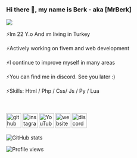 ### Hi there 👋, my name is Berk - aka [MrBerk]
![](https://media.giphy.com/media/H20uwbrYcIh0FUQSnP/giphy.gif)

⚡Im 22 Y.o And ım living in Turkey 

⚡Actively working on fivem and web development

⚡I continue to improve myself in many areas

⚡You can find me in discord. See you later :)

⚡Skills: Html / Php / Css/ Js / Py / Lua

<br>

[<img src='https://cdn.jsdelivr.net/npm/simple-icons@3.0.1/icons/github.svg' alt='github' height='40'>](https://github.com/MrBerkk)  [<img src='https://cdn.jsdelivr.net/npm/simple-icons@3.0.1/icons/instagram.svg' alt='instagram' height='40'>](https://www.instagram.com/mb_development0/)  [<img src='https://cdn.jsdelivr.net/npm/simple-icons@3.0.1/icons/youtube.svg' alt='YouTube' height='40'>](https://www.youtube.com/channel/UCuPeoRzSDcFTEedkCXBQnGA)  [<img src='https://cdn.jsdelivr.net/npm/simple-icons@3.0.1/icons/icloud.svg' alt='website' height='40'>](https://mrberk.com)  [<img src='https://cdn.jsdelivr.net/npm/simple-icons@3.0.1/icons/discord.svg' alt='discord' height='40'>](https://discord.gg/AwcXmGNyZ5)  

![GitHub stats](https://github-readme-stats.vercel.app/api?username=MrBerkk&show_icons=true)  

![Profile views](https://gpvc.arturio.dev/MrBerkk)  
